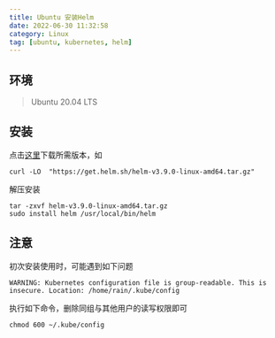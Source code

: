 ```yaml
---
title: Ubuntu 安装Helm
date: 2022-06-30 11:32:58
category: Linux
tag: [ubuntu, kubernetes, helm]
---
```


## 环境
> Ubuntu 20.04 LTS  

## 安装
点击[这里](https://github.com/helm/helm/releases)下载所需版本，如
```shell
curl -LO  "https://get.helm.sh/helm-v3.9.0-linux-amd64.tar.gz"
```

解压安装
```shell
tar -zxvf helm-v3.9.0-linux-amd64.tar.gz
sudo install helm /usr/local/bin/helm
```

## 注意
初次安装使用时，可能遇到如下问题
```shell
WARNING: Kubernetes configuration file is group-readable. This is insecure. Location: /home/rain/.kube/config
```
执行如下命令，删除同组与其他用户的读写权限即可
```shell
chmod 600 ~/.kube/config
```
